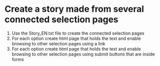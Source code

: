 # Create a story made from several connected selection pages

1. Use the Story_EN.txt file to create the connected selection pages
2. For each option create html page that holds the text and enable browsing to other selection pages using a link
3. For each option create html page that holds the text and enable browsing to other selection pages using submit buttons that are inside forms